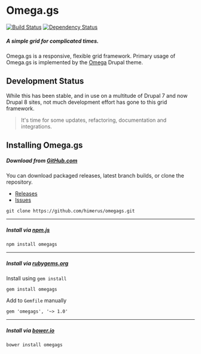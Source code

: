 # Omega.gs
[![Build Status](https://travis-ci.org/himerus/omegags.svg?branch=2.x)](https://travis-ci.org/himerus/omegags)
[![Dependency Status](https://dependencyci.com/github/himerus/omegags/badge)](https://dependencyci.com/github/himerus/omegags)

##### A simple grid for complicated times.
Omega.gs is a responsive, flexible grid framework.
Primary usage of Omega.gs is implemented by the [Omega](https://drupal.org/project/omega) Drupal theme. 

## Development Status
While this has been stable, and in use on a multitude of Drupal 7 and now Drupal 8 sites, not much development effort has gone to this grid framework.

> It's time for some updates, refactoring, documentation and integrations. 

## Installing Omega.gs

##### Download from [GitHub.com](https://github.com/himerus/omegags)
You can download packaged releases, latest branch builds, or clone the repository. 
* [Releases](https://github.com/himerus/omegags/releases)
* [Issues](https://github.com/himerus/omegags/issues)

```
git clone https://github.com/himerus/omegags.git
```
___
##### Install via [npm.js](https://www.npmjs.com/package/omegags)
```
npm install omegags
```
___

##### Install via [rubygems.org](https://rubygems.org/gems/omegags)
Install using `gem install`
```
gem install omegags
```
Add to `Gemfile` manually
```
gem 'omegags', '~> 1.0'
```
___
##### Install via [bower.io](https://bower.io) 
```
bower install omegags
```
